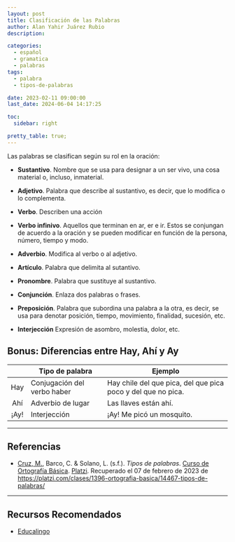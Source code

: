 ```yaml
---
layout: post
title: Clasificación de las Palabras
author: Alan Yahir Juárez Rubio
description:

categories:
  - español
  - gramatica
  - palabras
tags:
  - palabra
  - tipos-de-palabras

date: 2023-02-11 09:00:00
last_date: 2024-06-04 14:17:25

toc:
  sidebar: right

pretty_table: true;
---
```


Las palabras se clasifican según su rol en la oración:

- **Sustantivo**. Nombre que se usa para designar a un ser vivo, una cosa
  material o, incluso, inmaterial.

- **Adjetivo**. Palabra que describe al sustantivo, es decir, que lo modifica o
  lo complementa.

- **Verbo**. Describen una acción

- **Verbo infinivo**. Aquellos que terminan en ar, er e ir. Estos se conjungan
  de acuerdo a la oración y se pueden modificar en función de la persona, número,
  tiempo y modo.

- **Adverbio**. Modifica al verbo o al adjetivo.

- **Artículo**. Palabra que delimita al sutantivo.

- **Pronombre**. Palabra que sustituye al sustantivo.

- **Conjunción**. Enlaza dos palabras o frases.

- **Preposición**. Palabra que subordina una palabra a la otra, es decir, se
  usa para denotar posición, tiempo, movimiento, finalidad, sucesión, etc.

- **Interjección** Expresión de asombro, molestia, dolor, etc.

## Bonus: Diferencias entre Hay, Ahí y Ay

|      | Tipo de palabra             | Ejemplo                                                      |
| :--: | --------------------------- | ------------------------------------------------------------ |
| Hay  | Conjugación del verbo haber | Hay chile del que pica, del que pica poco y del que no pica. |
| Ahí  | Adverbio de lugar           | Las llaves están ahí.                                        |
| ¡Ay! | Interjección                | ¡Ay! Me picó un mosquito.                                    |

<div style="page-break-after: always;"></div>

---

## Referencias

- [Cruz, M.](https://platzi.com/profesores/mariandrea-cruz/), Barco, C. &
  Solano, L. (s.f.).
  _Tipos de palabras_.
  [Curso de Ortografía Básica](https://platzi.com/cursos/ortografia-basica/). [Platzi](https://platzi.com/home).
  Recuperado el 07 de febrero de 2023 de
  <https://platzi.com/clases/1396-ortografia-basica/14467-tipos-de-palabras/>

<div style="page-break-after: always;"></div>

---

## Recursos Recomendados

- [Educalingo](https://educalingo.com/es/dic-fr/indice)
